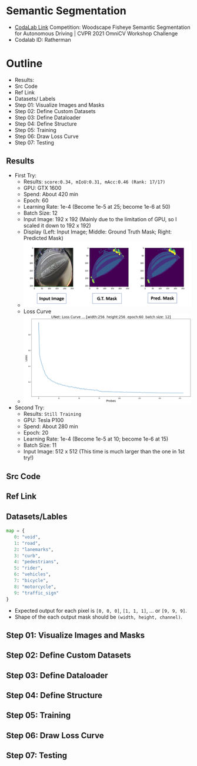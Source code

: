 # Semantic Segmentation
* [CodaLab Link](https://competitions.codalab.org/competitions/30993) Competition: Woodscape Fisheye Semantic Segmentation for Autonomous Driving | CVPR 2021 OmniCV Workshop Challenge
* Codalab ID: Ratherman

# Outline
* Results: 
* Src Code
* Ref Link
* Datasets/ Labels
* Step 01: Visualize Images and Masks
* Step 02: Define Custom Datasets
* Step 03: Define Dataloader
* Step 04: Define Structure
* Step 05: Training
* Step 06: Draw Loss Curve
* Step 07: Testing

## Results
* First Try:
   * Results: `score:0.34, mIoU:0.31, mAcc:0.46 (Rank: 17/17)`
   * GPU: GTX 1600
   * Spend: About 420 min
   * Epoch: 60
   * Learning Rate: 1e-4 (Become 1e-5 at 25; become 1e-6 at 50)
   * Batch Size: 12
   * Input Image: 192 x 192 (Mainly due to the limitation of GPU, so I scaled it down to 192 x 192)
   * Display (Left: Input Image; Middle: Ground Truth Mask; Right: Predicted Mask)
   * <img src="https://github.com/Ratherman/AI/blob/main/DeepLearning/HW7/imgs/display.png" width="750">
   * Loss Curve
   * <img src="https://github.com/Ratherman/AI/blob/main/DeepLearning/HW7/imgs/loss.png" width="750">
* Second Try:
   * Results: `Still Training`
   * GPU: Tesla P100
   * Spend: About 280 min
   * Epoch: 20
   * Learning Rate: 1e-4 (Become 1e-5 at 10; become 1e-6 at 15)
   * Batch Size: 11
   * Input Image: 512 x 512 (This time is much larger than the one in 1st try!)

## Src Code
## Ref Link
## Datasets/Lables
```python
map = {
   0: "void",
   1: "road",
   2: "lanemarks",
   3: "curb",
   4: "pedestrians",
   5: "rider",
   6: "vehicles",
   7: "bicycle",
   8: "motorcycle",
   9: "traffic_sign"
}
```
* Expected output for each pixel is `[0, 0, 0]`, `[1, 1, 1]`, ... or `[9, 9, 9]`.
* Shape of the each output mask should be `(width, height, channel)`.

## Step 01: Visualize Images and Masks
## Step 02: Define Custom Datasets
## Step 03: Define Dataloader
## Step 04: Define Structure
## Step 05: Training
## Step 06: Draw Loss Curve
## Step 07: Testing